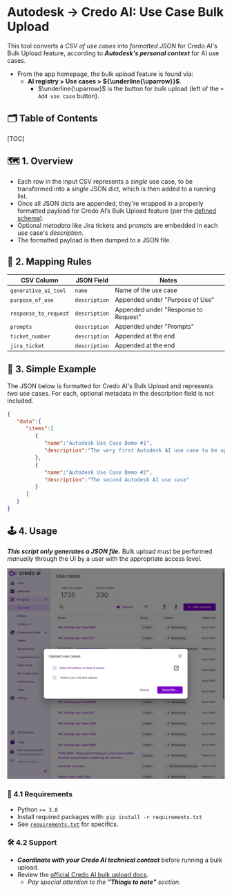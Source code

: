 <!-- omit in toc -->
# Autodesk $\rightarrow$ Credo AI: Use Case Bulk Upload
This tool converts a *CSV of use cases* into *formatted JSON* for Credo AI's Bulk Upload feature, according to ***Autodesk's personal context*** for AI use cases.
- From the app homepage, the bulk upload feature is found via:
  - **AI registry > Use cases > ${\underline{\uparrow}}$**.
    - $\underline{\uparrow}$ is the button for bulk upload (left of the `+ Add use case` button).

<!-- omit in toc -->
## 🗂️ Table of Contents
[TOC]

## 🗺️ 1. Overview
- Each row in the input CSV represents a *single* use case, to be transformed into a *single* JSON dict, which is then added to a running list.
- Once all JSON dicts are appended, they're wrapped in a properly formatted payload for Credo AI’s Bulk Upload feature (per the [defined schema](./docs/use-case-schema.json)).
- Optional *metadata* like Jira tickets and prompts are embedded in each use case's *description*.
- The formatted payload is then dumped to a JSON file.

## 🔁 2. Mapping Rules
| CSV Column            | JSON Field          | Notes                                   |
| --------------------- | ------------------- | --------------------------------------- |
| `generative_ai_tool`  | `name`              | Name of the use case                    |
| `purpose_of_use`      | `description`       | Appended under "Purpose of Use"         |
| `response_to_request` | `description`       | Appended under "Response to Request"    |
| `prompts`             | `description`       | Appended under "Prompts"                |
| `ticket_number`       | `description`       | Appended at the end                     |
| `jira_ticket`         | `description`       | Appended at the end                     |

## 🐣 3. Simple Example
The JSON below is formatted for Credo AI's Bulk Upload and represents *two* use cases. For each, optional metadata in the description field is not included.
```json
{
   "data":{
      "items":[
         {
            "name":"Autodesk Use Case Demo #1",
            "description":"The very first Autodesk AI use case to be uploaded into Credo AI"
         },
         {
            "name":"Autodesk Use Case Demo #2",
            "description":"The second Autodesk AI use case"
         }
      ]
   }
}
```
## 🕹️ 4. Usage
***This script only generates a JSON file.*** Bulk upload must be performed *manually* through the UI by a user with the appropriate access level.

<p align="center">
  <img src="img/20250515-bulk-upload-ui.png" alt="bulk_upload_ui" width="616"/>
</p>

### 🧰 4.1 Requirements
- Python `>= 3.8`
- Install required packages with: `pip install -r requirements.txt`
- See [`requirements.txt`](./requirements.txt) for specifics.

### 🛠️ 4.2 Support
- ***Coordinate with your Credo AI technical contact*** before running a bulk upload.
- Review the [official Credo AI bulk upload docs](https://knowledge.credo.ai/bulk-use-case-upload).
  - *Pay special attention to the **"Things to note"** section.*